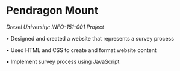 # Pendragon Mount

*Drexel University: INFO-151-001 Project*

• Designed and created a website that represents a survey process

• Used HTML and CSS to create and format website content

• Implement survey process using JavaScript
